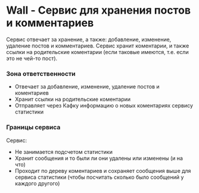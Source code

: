 # Wall - Сервис для хранения постов и комментариев

Сервис отвечает за хранение, а также: добавление, изменение, удаление постов и комментариев. Сервис хранит коментарии, и также ссылки на родительские коментарии (если таковые имеются, т.е. если это не чей-то пост).


### Зона ответственности

- Отвечает за добавление, изменение, удаление постов и коментариев
- Хранит ссылки на родительские коментарии
- Отправляет через Кафку информацию о новых коментариях сервису статистики

### Границы сервиса

Сервис:
- Не занимается подсчетом статистики
- Хранит сообщения и то были ли они удалены или изменены (и на что)
- Проходит по дереву коментариев и сохраняет сообщения выше для сервиса статистики (чтобы посчитать сколько было сообщений у каждого другого)
